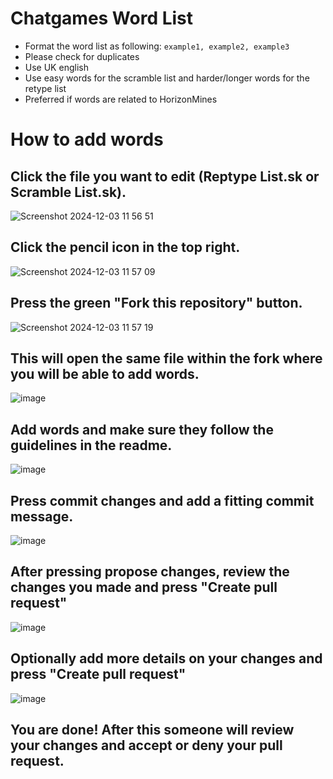 # Chatgames Word List
- Format the word list as following: `example1, example2, example3`
- Please check for duplicates
- Use UK english
- Use easy words for the scramble list and harder/longer words for the retype list
- Preferred if words are related to HorizonMines


# How to add words 
## Click the file you want to edit (Reptype List.sk or Scramble List.sk).
![Screenshot 2024-12-03 11 56 51](https://github.com/user-attachments/assets/a43943a8-3a06-4adb-8603-8ccadda59e9d)
## Click the pencil icon in the top right.
![Screenshot 2024-12-03 11 57 09](https://github.com/user-attachments/assets/b4468856-32ba-452e-a245-5f1535b9684e)
## Press the green "Fork this repository" button.
![Screenshot 2024-12-03 11 57 19](https://github.com/user-attachments/assets/27fd5ac1-432a-4a4c-b2e1-207662079222)
## This will open the same file within the fork where you will be able to add words.
![image](https://github.com/user-attachments/assets/335071cd-186f-4857-bcd4-0e8710abdfab)
## Add words and make sure they follow the guidelines in the readme.
![image](https://github.com/user-attachments/assets/4abd8e9b-68c8-4108-a274-9f0441480966)
## Press commit changes and add a fitting commit message.
![image](https://github.com/user-attachments/assets/fd9cf4cc-daf2-454a-8c0e-5c689405e3f5)
## After pressing propose changes, review the changes you made and press "Create pull request"
![image](https://github.com/user-attachments/assets/0a650dca-7011-4db6-aa06-ca86ad649f11)
## Optionally add more details on your changes and press "Create pull request"
![image](https://github.com/user-attachments/assets/694a9818-6483-424d-b807-b323a65e887a)
## You are done! After this someone will review your changes and accept or deny your pull request.



